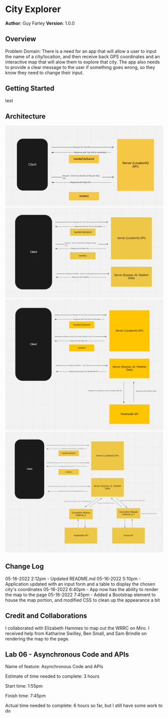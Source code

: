 # City Explorer

**Author**: Guy Farley
**Version**: 1.0.0

## Overview
<!-- Provide a high level overview of what this application is and why you are building it, beyond the fact that it's an assignment for this class. (i.e. What's your problem domain?) -->
Problem Domain: There is a need for an app that will allow a user to input the name of a city/location, and then receive back GPS coordinates and an interactive map that will alow them to explore that city. The app also needs to provide a clear message to the user if something goes wrong, so they know they need to change their input.

## Getting Started
<!-- What are the steps that a user must take in order to build this app on their own machine and get it running? -->
test

## Architecture
<!-- Provide a detailed description of the application design. What technologies (languages, libraries, etc) you're using, and any other relevant design information. -->
![Lab06 Web Request-Response Cycle 1](./img/Lab06%20WRRC.png)
![Lab06 Web Request-Response Cycle 2](./img/Lab07%20WRRC.png)
![Lab06 Web Request-Response Cycle 3](./img/Lab08%20WRRC.png)
![Lab06 Web Request-Response Cycle 4](./img/Lab09%20WRRC.png)

## Change Log
<!-- Use this area to document the iterative changes made to your application as each feature is successfully implemented. Use time stamps. Here's an example:

01-01-2001 4:59pm - Application now has a fully-functional express server, with a GET route for the location resource. -->
05-16-2022 2:12pm - Updated README.md
05-16-2022 5:10pm - Application updated with an input form and a table to display the chosen city's coordinates
05-16-2022 6:40pm - App now has the ability to render the map to the page
05-16-2022 7:45pm - Added a Bootstrap element to house the map portion, and modified CSS to clean up the appearance a bit

## Credit and Collaborations

I collaborated with Elizabeth Hammes to map out the WRRC on Miro.
I received help from Katharine Swilley, Ben Small, and Sam Brindle on rendering the map to the page.

## Lab 06 - Asynchronous Code and APIs

Name of feature: Asynchronous Code and APIs

Estimate of time needed to complete: 3 hours

Start time: 1:55pm

Finish time: 7:45pm

Actual time needed to complete: 6 hours so far, but I still have some work to do
